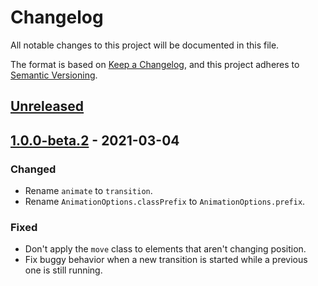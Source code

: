 # Changelog

All notable changes to this project will be documented in this file.

The format is based on [Keep a Changelog](https://keepachangelog.com/en/1.0.0/),
and this project adheres to [Semantic Versioning](https://semver.org/spec/v2.0.0.html).

## [Unreleased]

## [1.0.0-beta.2] - 2021-03-04
### Changed
- Rename `animate` to `transition`.
- Rename `AnimationOptions.classPrefix` to `AnimationOptions.prefix`.

### Fixed
- Don't apply the `move` class to elements that aren't changing position.
- Fix buggy behavior when a new transition is started while a previous one is still running.

[Unreleased]: https://github.com/tobyzerner/hello-goodbye/compare/v0.1.0-beta.2...HEAD
[1.0.0-beta.2]: https://github.com/tobyzerner/placement.js/compare/v1.0.0-beta.1...v1.0.0-beta.2
